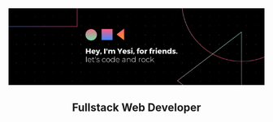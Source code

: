 <img src="./img/yesi.png" width="100%" height="15%">

<h2 style="text-align:center"> Fullstack Web Developer </h3>


<!--
**yesi-aracawa/yesi-aracawa** is a ✨ _special_ ✨ repository because its `README.md` (this file) appears on your GitHub profile.

Here are some ideas to get you started:

- 🔭 I’m currently working on ...
- 🌱 I’m currently learning ...
- 👯 I’m looking to collaborate on ...
- 🤔 I’m looking for help with ...
- 💬 Ask me about ...
- 📫 How to reach me: ...
- 😄 Pronouns: ...
- Fun fact: ...
  -->
